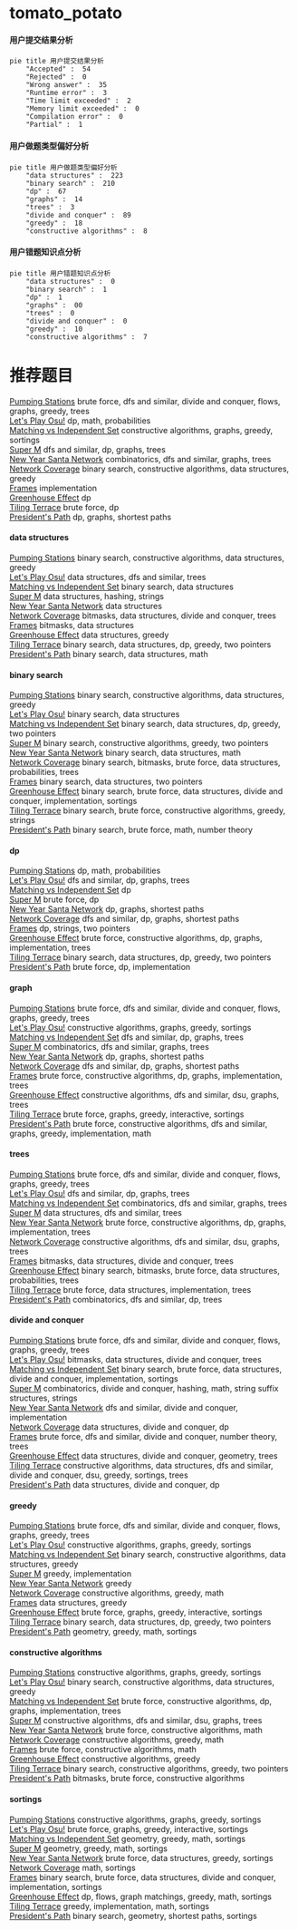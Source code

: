 # tomato_potato
<!-- tabs:start -->
#### **用户提交结果分析**

```mermaid
pie title 用户提交结果分析
    "Accepted" :  54
    "Rejected" :  0
    "Wrong answer" :  35
    "Runtime error" :  3
    "Time limit exceeded" :  2
    "Memory limit exceeded" :  0
    "Compilation error" :  0
    "Partial" :  1
```
#### **用户做题类型偏好分析**

```mermaid
pie title 用户做题类型偏好分析
    "data structures" :  223
    "binary search" :  210
    "dp" :  67
    "graphs" :  14
    "trees" :  3
    "divide and conquer" :  89
    "greedy" :  18
    "constructive algorithms" :  8
```
#### **用户错题知识点分析**

```mermaid
pie title 用户错题知识点分析
    "data structures" :  0
    "binary search" :  1
    "dp" :  1
    "graphs" :  00
    "trees" :  0
    "divide and conquer" :  0
    "greedy" :  10
    "constructive algorithms" :  7
```
<!-- tabs:end -->
# 推荐题目
[Pumping Stations](http://codeforces.com/problemset/problem/343/E)		brute force,
                        dfs and similar,
                        divide and conquer,
                        flows,
                        graphs,
                        greedy,
                        trees		  
[Let's Play Osu!](https://codeforces.com/contest/236/problem/D)		dp,
                        math,
                        probabilities		  
[Matching vs  Independent Set](https://codeforces.com/contest/1199/problem/E)		constructive algorithms,
                        graphs,
                        greedy,
                        sortings		  
[Super M](http://codeforces.com/problemset/problem/592/D)		dfs and similar,
                        dp,
                        graphs,
                        trees		  
[New Year Santa Network](http://codeforces.com/problemset/problem/500/D)		combinatorics,
                        dfs and similar,
                        graphs,
                        trees		  
[Network Coverage](http://codeforces.com/problemset/problem/1373/F)		binary search,
                        constructive algorithms,
                        data structures,
                        greedy		  
[Frames](http://codeforces.com/problemset/problem/93/A)		implementation		  
[Greenhouse Effect](http://codeforces.com/problemset/problem/269/B)		dp		  
[Tiling Terrace](http://codeforces.com/problemset/problem/1252/J)		brute force,
                        dp		  
[President's Path](http://codeforces.com/problemset/problem/416/E)		dp,
                        graphs,
                        shortest paths		  
<!-- tabs:start -->
#### **data structures**
[Pumping Stations](http://codeforces.com/problemset/problem/1373/F)		binary search,
                        constructive algorithms,
                        data structures,
                        greedy		  
[Let's Play Osu!](http://codeforces.com/problemset/problem/383/C)		data structures,
                        dfs and similar,
                        trees		  
[Matching vs  Independent Set](http://codeforces.com/problemset/problem/576/E)		binary search,
                        data structures		  
[Super M](http://codeforces.com/problemset/problem/213/E)		data structures,
                        hashing,
                        strings		  
[New Year Santa Network](http://codeforces.com/problemset/problem/1209/G2)		data structures		  
[Network Coverage](http://codeforces.com/problemset/problem/914/E)		bitmasks,
                        data structures,
                        divide and conquer,
                        trees		  
[Frames](http://codeforces.com/problemset/problem/1093/G)		bitmasks,
                        data structures		  
[Greenhouse Effect](http://codeforces.com/problemset/problem/1477/B)		data structures,
                        greedy		  
[Tiling Terrace](http://codeforces.com/problemset/problem/1492/C)		binary search,
                        data structures,
                        dp,
                        greedy,
                        two pointers		  
[President's Path](http://codeforces.com/problemset/problem/1490/G)		binary search,
                        data structures,
                        math		  
#### **binary search**
[Pumping Stations](http://codeforces.com/problemset/problem/1373/F)		binary search,
                        constructive algorithms,
                        data structures,
                        greedy		  
[Let's Play Osu!](http://codeforces.com/problemset/problem/576/E)		binary search,
                        data structures		  
[Matching vs  Independent Set](http://codeforces.com/problemset/problem/1492/C)		binary search,
                        data structures,
                        dp,
                        greedy,
                        two pointers		  
[Super M](http://codeforces.com/problemset/problem/1463/D)		binary search,
                        constructive algorithms,
                        greedy,
                        two pointers		  
[New Year Santa Network](http://codeforces.com/problemset/problem/1490/G)		binary search,
                        data structures,
                        math		  
[Network Coverage](http://codeforces.com/problemset/problem/1479/D)		binary search,
                        bitmasks,
                        brute force,
                        data structures,
                        probabilities,
                        trees		  
[Frames](http://codeforces.com/problemset/problem/1436/E)		binary search,
                        data structures,
                        two pointers		  
[Greenhouse Effect](http://codeforces.com/problemset/problem/1461/D)		binary search,
                        brute force,
                        data structures,
                        divide and conquer,
                        implementation,
                        sortings		  
[Tiling Terrace](http://codeforces.com/problemset/problem/1493/C)		binary search,
                        brute force,
                        constructive algorithms,
                        greedy,
                        strings		  
[President's Path](http://codeforces.com/problemset/problem/1487/D)		binary search,
                        brute force,
                        math,
                        number theory		  
#### **dp**
[Pumping Stations](https://codeforces.com/contest/236/problem/D)		dp,
                        math,
                        probabilities		  
[Let's Play Osu!](http://codeforces.com/problemset/problem/592/D)		dfs and similar,
                        dp,
                        graphs,
                        trees		  
[Matching vs  Independent Set](http://codeforces.com/problemset/problem/269/B)		dp		  
[Super M](http://codeforces.com/problemset/problem/1252/J)		brute force,
                        dp		  
[New Year Santa Network](http://codeforces.com/problemset/problem/416/E)		dp,
                        graphs,
                        shortest paths		  
[Network Coverage](http://codeforces.com/problemset/problem/507/E)		dfs and similar,
                        dp,
                        graphs,
                        shortest paths		  
[Frames](http://codeforces.com/problemset/problem/1272/F)		dp,
                        strings,
                        two pointers		  
[Greenhouse Effect](http://codeforces.com/problemset/problem/1244/D)		brute force,
                        constructive algorithms,
                        dp,
                        graphs,
                        implementation,
                        trees		  
[Tiling Terrace](http://codeforces.com/problemset/problem/1492/C)		binary search,
                        data structures,
                        dp,
                        greedy,
                        two pointers		  
[President's Path](https://codeforces.com/contest/1457/problem/C)		brute force,
                        dp,
                        implementation		  
#### **graph**
[Pumping Stations](http://codeforces.com/problemset/problem/343/E)		brute force,
                        dfs and similar,
                        divide and conquer,
                        flows,
                        graphs,
                        greedy,
                        trees		  
[Let's Play Osu!](https://codeforces.com/contest/1199/problem/E)		constructive algorithms,
                        graphs,
                        greedy,
                        sortings		  
[Matching vs  Independent Set](http://codeforces.com/problemset/problem/592/D)		dfs and similar,
                        dp,
                        graphs,
                        trees		  
[Super M](http://codeforces.com/problemset/problem/500/D)		combinatorics,
                        dfs and similar,
                        graphs,
                        trees		  
[New Year Santa Network](http://codeforces.com/problemset/problem/416/E)		dp,
                        graphs,
                        shortest paths		  
[Network Coverage](http://codeforces.com/problemset/problem/507/E)		dfs and similar,
                        dp,
                        graphs,
                        shortest paths		  
[Frames](http://codeforces.com/problemset/problem/1244/D)		brute force,
                        constructive algorithms,
                        dp,
                        graphs,
                        implementation,
                        trees		  
[Greenhouse Effect](http://codeforces.com/problemset/problem/698/B)		constructive algorithms,
                        dfs and similar,
                        dsu,
                        graphs,
                        trees		  
[Tiling Terrace](http://codeforces.com/problemset/problem/1498/E)		brute force,
                        graphs,
                        greedy,
                        interactive,
                        sortings		  
[President's Path](http://codeforces.com/problemset/problem/1487/C)		brute force,
                        constructive algorithms,
                        dfs and similar,
                        graphs,
                        greedy,
                        implementation,
                        math		  
#### **trees**
[Pumping Stations](http://codeforces.com/problemset/problem/343/E)		brute force,
                        dfs and similar,
                        divide and conquer,
                        flows,
                        graphs,
                        greedy,
                        trees		  
[Let's Play Osu!](http://codeforces.com/problemset/problem/592/D)		dfs and similar,
                        dp,
                        graphs,
                        trees		  
[Matching vs  Independent Set](http://codeforces.com/problemset/problem/500/D)		combinatorics,
                        dfs and similar,
                        graphs,
                        trees		  
[Super M](http://codeforces.com/problemset/problem/383/C)		data structures,
                        dfs and similar,
                        trees		  
[New Year Santa Network](http://codeforces.com/problemset/problem/1244/D)		brute force,
                        constructive algorithms,
                        dp,
                        graphs,
                        implementation,
                        trees		  
[Network Coverage](http://codeforces.com/problemset/problem/698/B)		constructive algorithms,
                        dfs and similar,
                        dsu,
                        graphs,
                        trees		  
[Frames](http://codeforces.com/problemset/problem/914/E)		bitmasks,
                        data structures,
                        divide and conquer,
                        trees		  
[Greenhouse Effect](http://codeforces.com/problemset/problem/1479/D)		binary search,
                        bitmasks,
                        brute force,
                        data structures,
                        probabilities,
                        trees		  
[Tiling Terrace](http://codeforces.com/problemset/problem/1511/C)		brute force,
                        data structures,
                        implementation,
                        trees		  
[President's Path](http://codeforces.com/problemset/problem/1499/F)		combinatorics,
                        dfs and similar,
                        dp,
                        trees		  
#### **divide and conquer**
[Pumping Stations](http://codeforces.com/problemset/problem/343/E)		brute force,
                        dfs and similar,
                        divide and conquer,
                        flows,
                        graphs,
                        greedy,
                        trees		  
[Let's Play Osu!](http://codeforces.com/problemset/problem/914/E)		bitmasks,
                        data structures,
                        divide and conquer,
                        trees		  
[Matching vs  Independent Set](http://codeforces.com/problemset/problem/1461/D)		binary search,
                        brute force,
                        data structures,
                        divide and conquer,
                        implementation,
                        sortings		  
[Super M](http://codeforces.com/problemset/problem/1466/G)		combinatorics,
                        divide and conquer,
                        hashing,
                        math,
                        string suffix structures,
                        strings		  
[New Year Santa Network](http://codeforces.com/problemset/problem/1490/D)		dfs and similar,
                        divide and conquer,
                        implementation		  
[Network Coverage](https://codeforces.com/contest/1483/problem/C)		data structures,
                        divide and conquer,
                        dp		  
[Frames](http://codeforces.com/problemset/problem/1491/E)		brute force,
                        dfs and similar,
                        divide and conquer,
                        number theory,
                        trees		  
[Greenhouse Effect](http://codeforces.com/problemset/problem/1303/G)		data structures,
                        divide and conquer,
                        geometry,
                        trees		  
[Tiling Terrace](http://codeforces.com/problemset/problem/1494/D)		constructive algorithms,
                        data structures,
                        dfs and similar,
                        divide and conquer,
                        dsu,
                        greedy,
                        sortings,
                        trees		  
[President's Path](http://codeforces.com/problemset/problem/1482/E)		data structures,
                        divide and conquer,
                        dp		  
#### **greedy**
[Pumping Stations](http://codeforces.com/problemset/problem/343/E)		brute force,
                        dfs and similar,
                        divide and conquer,
                        flows,
                        graphs,
                        greedy,
                        trees		  
[Let's Play Osu!](https://codeforces.com/contest/1199/problem/E)		constructive algorithms,
                        graphs,
                        greedy,
                        sortings		  
[Matching vs  Independent Set](http://codeforces.com/problemset/problem/1373/F)		binary search,
                        constructive algorithms,
                        data structures,
                        greedy		  
[Super M](http://codeforces.com/problemset/problem/892/A)		greedy,
                        implementation		  
[New Year Santa Network](http://codeforces.com/problemset/problem/1157/C2)		greedy		  
[Network Coverage](https://codeforces.com/contest/805/problem/C)		constructive algorithms,
                        greedy,
                        math		  
[Frames](http://codeforces.com/problemset/problem/1477/B)		data structures,
                        greedy		  
[Greenhouse Effect](http://codeforces.com/problemset/problem/1498/E)		brute force,
                        graphs,
                        greedy,
                        interactive,
                        sortings		  
[Tiling Terrace](http://codeforces.com/problemset/problem/1492/C)		binary search,
                        data structures,
                        dp,
                        greedy,
                        two pointers		  
[President's Path](https://codeforces.com/contest/1496/problem/C)		geometry,
                        greedy,
                        math,
                        sortings		  
#### **constructive algorithms**
[Pumping Stations](https://codeforces.com/contest/1199/problem/E)		constructive algorithms,
                        graphs,
                        greedy,
                        sortings		  
[Let's Play Osu!](http://codeforces.com/problemset/problem/1373/F)		binary search,
                        constructive algorithms,
                        data structures,
                        greedy		  
[Matching vs  Independent Set](http://codeforces.com/problemset/problem/1244/D)		brute force,
                        constructive algorithms,
                        dp,
                        graphs,
                        implementation,
                        trees		  
[Super M](http://codeforces.com/problemset/problem/698/B)		constructive algorithms,
                        dfs and similar,
                        dsu,
                        graphs,
                        trees		  
[New Year Santa Network](http://codeforces.com/problemset/problem/906/B)		brute force,
                        constructive algorithms,
                        math		  
[Network Coverage](https://codeforces.com/contest/805/problem/C)		constructive algorithms,
                        greedy,
                        math		  
[Frames](http://codeforces.com/problemset/problem/1430/A)		brute force,
                        constructive algorithms,
                        math		  
[Greenhouse Effect](http://codeforces.com/problemset/problem/1493/A)		constructive algorithms,
                        greedy		  
[Tiling Terrace](http://codeforces.com/problemset/problem/1463/D)		binary search,
                        constructive algorithms,
                        greedy,
                        two pointers		  
[President's Path](https://codeforces.com/contest/1456/problem/B)		bitmasks,
                        brute force,
                        constructive algorithms		  
#### **sortings**
[Pumping Stations](https://codeforces.com/contest/1199/problem/E)		constructive algorithms,
                        graphs,
                        greedy,
                        sortings		  
[Let's Play Osu!](http://codeforces.com/problemset/problem/1498/E)		brute force,
                        graphs,
                        greedy,
                        interactive,
                        sortings		  
[Matching vs  Independent Set](https://codeforces.com/contest/1496/problem/C)		geometry,
                        greedy,
                        math,
                        sortings		  
[Super M](http://codeforces.com/problemset/problem/1495/A)		geometry,
                        greedy,
                        math,
                        sortings		  
[New Year Santa Network](http://codeforces.com/problemset/problem/1497/A)		brute force,
                        data structures,
                        greedy,
                        sortings		  
[Network Coverage](http://codeforces.com/problemset/problem/1427/A)		math,
                        sortings		  
[Frames](http://codeforces.com/problemset/problem/1461/D)		binary search,
                        brute force,
                        data structures,
                        divide and conquer,
                        implementation,
                        sortings		  
[Greenhouse Effect](http://codeforces.com/problemset/problem/1437/C)		dp,
                        flows,
                        graph matchings,
                        greedy,
                        math,
                        sortings		  
[Tiling Terrace](http://codeforces.com/problemset/problem/1473/A)		greedy,
                        implementation,
                        math,
                        sortings		  
[President's Path](http://codeforces.com/problemset/problem/1486/B)		binary search,
                        geometry,
                        shortest paths,
                        sortings		  
<!-- tabs:end -->

